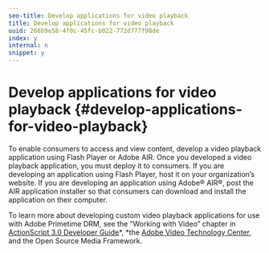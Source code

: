 ```yaml
---
seo-title: Develop applications for video playback
title: Develop applications for video playback
uuid: 266b9e58-4f0c-45fc-b022-772d777f98de
index: y
internal: n
snippet: y
---
```


# Develop applications for video playback {#develop-applications-for-video-playback}

To enable consumers to access and view content, develop a video playback application using Flash Player or Adobe AIR. Once you developed a video playback application, you must deploy it to consumers. If you are developing an application using Flash Player, host it on your organization’s website. If you are developing an application using Adobe® AIR®, post the AIR application installer so that consumers can download and install the application on their computer.

To learn more about developing custom video playback applications for use with Adobe Primetime DRM, see the “Working with Video” chapter in [ActionScript 3.0 Developer Guide](https://help.adobe.com/en_US/as3/dev/WS9936fa0d5984e93b3f4f38ec1272a447844-8000.html)*, *the [Adobe Video Technology Center](https://www.adobe.com/devnet/video/), and the Open Source Media Framework.